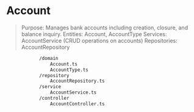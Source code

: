 # Account

> Purpose: Manages bank accounts including creation, closure, and balance inquiry.
> Entities: Account, AccountType
> Services: AccountService (CRUD operations on accounts)
> Repositories: AccountRepository

```bash
            /domain
                Account.ts
                AccountType.ts
            /repository
                AccountRepository.ts
            /service
                AccountService.ts
            /controller
                AccountController.ts
```
